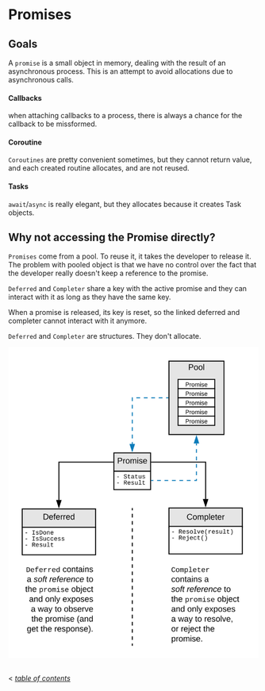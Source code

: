 # Promises

## Goals

A `promise` is a small object in memory, dealing with the result of an asynchronous process.
This is an attempt to avoid allocations due to asynchronous calls.

#### Callbacks
when attaching callbacks to a process, there is always a chance for the callback to be missformed.

#### Coroutine
`Coroutines` are pretty convenient sometimes, but they cannot return value, and each created routine allocates, and are not reused.

#### Tasks
`await`/`async` is really elegant, but they allocates because it creates Task objects.


## Why not accessing the Promise directly?

`Promises` come from a pool.
To reuse it, it takes the developer to release it.
The problem with pooled object is that we have no control over the fact that the developer really doesn't keep a reference to the promise.

`Deferred` and `Completer` share a key with the active promise and they can interact with it as long as they have the same key.

When a promise is released, its key is reset, so the linked deferred and completer cannot interact with it anymore.

`Deferred` and `Completer` are structures.
They don't allocate.

![](images/promise.svg)

## 
< [_table of contents_](TableOfContents.md)
